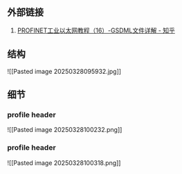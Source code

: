 ## 外部链接
 1. [PROFINET工业以太网教程（16）-GSDML文件详解 - 知乎](https://zhuanlan.zhihu.com/p/562799047)

## 结构
![[Pasted image 20250328095932.jpg]]

## 细节
### profile header
![[Pasted image 20250328100232.png]]
### profile header
![[Pasted image 20250328100318.png]]
### 